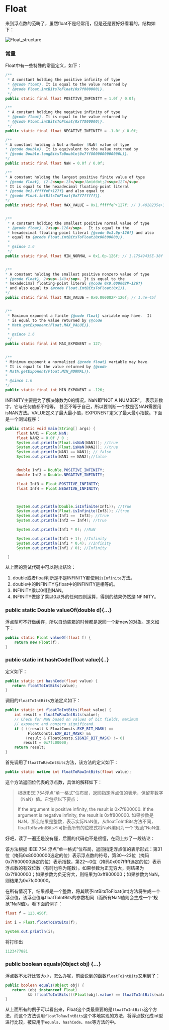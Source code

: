 # Float
来到浮点数的范畴了，虽然float不是经常用，但是还是要好好看看的，结构如下：

![Float_structure](http://ovn0i3kdg.bkt.clouddn.com/Float_structure.png)

### 常量
Float中有一些特殊的常量定义，如下：
```java
/**
 * A constant holding the positive infinity of type
 * {@code float}. It is equal to the value returned by
 * {@code Float.intBitsToFloat(0x7f800000)}.
 */
public static final float POSITIVE_INFINITY = 1.0f / 0.0f;

/**
 * A constant holding the negative infinity of type
 * {@code float}. It is equal to the value returned by
 * {@code Float.intBitsToFloat(0xff800000)}.
 */
public static final float NEGATIVE_INFINITY = -1.0f / 0.0f;

/**
* A constant holding a Not-a-Number (NaN) value of type
* {@code double}. It is equivalent to the value returned by
* {@code Double.longBitsToDouble(0x7ff8000000000000L)}.
*/
public static final float NaN = 0.0f / 0.0f;

/**
* A constant holding the largest positive finite value of type
* {@code float}, (2-2<sup>-23</sup>)&middot;2<sup>127</sup>.
* It is equal to the hexadecimal floating-point literal
* {@code 0x1.fffffeP+127f} and also equal to
* {@code Float.intBitsToFloat(0x7f7fffff)}.
*/
public static final float MAX_VALUE = 0x1.fffffeP+127f; // 3.4028235e+38f


/**
 * A constant holding the smallest positive normal value of type
 * {@code float}, 2<sup>-126</sup>.  It is equal to the
 * hexadecimal floating-point literal {@code 0x1.0p-126f} and also
 * equal to {@code Float.intBitsToFloat(0x00800000)}.
 *
 * @since 1.6
 */
public static final float MIN_NORMAL = 0x1.0p-126f; // 1.17549435E-38f


/**
* A constant holding the smallest positive nonzero value of type
* {@code float}, 2<sup>-149</sup>. It is equal to the
* hexadecimal floating-point literal {@code 0x0.000002P-126f}
* and also equal to {@code Float.intBitsToFloat(0x1)}.
*/
public static final float MIN_VALUE = 0x0.000002P-126f; // 1.4e-45f


/**
 * Maximum exponent a finite {@code float} variable may have.  It
 * is equal to the value returned by {@code
 * Math.getExponent(Float.MAX_VALUE)}.
 *
 * @since 1.6
 */
public static final int MAX_EXPONENT = 127;


/**
* Minimum exponent a normalized {@code float} variable may have.
* It is equal to the value returned by {@code
* Math.getExponent(Float.MIN_NORMAL)}.
*
* @since 1.6
*/
public static final int MIN_EXPONENT = -126;

```
INFINITY主要是为了解决除数为0的情况。NaN即"NOT A NUMBER"， 表示非数字，它与任何值都不相等， 甚至不等于自己，所以要判断一个数是否NAN需要用isNAN方法。VALUE定义了最大最小值，EXPONENT定义了最大最小指数。下面是一个测试程序：
```java
public static void main(String[] args) {
     float NAN1 = Float.NaN;
     float NAN2 = 0.0f / 0 ;
     System.out.println(Float.isNaN(NAN1)); //true
     System.out.println(Float.isNaN(NAN2)); //true
     System.out.println(NAN1 == NAN1); // false
     System.out.println(NAN1 == NAN2);//false


     double Inf1 = Double.POSITIVE_INFINITY;
     double Inf2 = Double.NEGATIVE_INFINITY;

     float Inf3 = Float.POSITIVE_INFINITY;
     float Inf4 = Float.NEGATIVE_INFINITY;



     System.out.println(Double.isInfinite(Inf1)); //true
     System.out.println(Float.isInfinite(Inf3)); //true
     System.out.println(Inf1 ==  Inf3); //true
     System.out.println(Inf2 == Inf4); //true

     System.out.println(Inf1 * 0); //NaN

     System.out.println(Inf1 + 1); //Infinity
     System.out.println(Inf1 * 0.4); //Infinity
     System.out.println(Inf1 / 0); //Infinity

 }
```
从上面的测试代码中可以得出结论：
1. double或者float判断是不是INFINITY都使用`isInfinite`方法。
2. double中的INFINITY与float中的INFINITY是相等的。
3. INFINITY乘以0得到NAN。
4. INFINITY做除了乘以0以外的任何四则运算，得到的结果仍然是INFINITY。


### public static Double valueOf(double d){...}
浮点型可不好做缓存，所以自动装箱的时候都是返回一个新new的对象。定义如下：
```java
public static Float valueOf(float f) {
    return new Float(f);
}
```

###  public static int hashCode(float value){..}
定义如下：
```java
public static int hashCode(float value) {
   return floatToIntBits(value);
}
```
调用的`floatToIntBits`方法定义如下：
```java
public static int floatToIntBits(float value) {
    int result = floatToRawIntBits(value);
    // Check for NaN based on values of bit fields, maximum
    // exponent and nonzero significand.
    if ( ((result & FloatConsts.EXP_BIT_MASK) ==
          FloatConsts.EXP_BIT_MASK) &&
         (result & FloatConsts.SIGNIF_BIT_MASK) != 0)
        result = 0x7fc00000;
    return result;
}
```
首先调用了`floatToRawIntBits`方法，该方法的定义如下：
```java
public static native int floatToRawIntBits(float value);
```
这个方法返回位代表的浮点数，具体的解释如下：
> 根据IEEE 754浮点“单一格式”位布局，返回指定浮点值的表示，保留非数字（NaN）值。它包括以下要点：
>
> If the argument is positive infinity, the result is 0x7f800000.
> If the argument is negative infinity, the result is 0xff800000.
> 如果参数是NaN，那么结果是整数，表示实际NaN值。从floatToIntBits方法不同，floatToRawIntBits不可折叠所有的位模式将NaN编码为一个“规范”NaN值.

好吧，读了一遍还是没有懂，后面的代码也不是很懂，在网上抄了一段结论：

该方法根据 IEEE 754 浮点“单一格式”位布局，返回指定浮点值的表示形式：第31位（掩码0x80000000选定的位）表示浮点数的符号，第30～23位（掩码0x7f800000选定的位）表示指数，第22～0位（掩码0x007fffff选定的位）表示浮点数的有效位数（有时也称为尾数）。如果参数为正无穷大，则结果为0x7f800000；如果参数为负无穷大，则结果为0xff800000；如果参数为NaN，则结果为0x7fc00000。

在所有情况下，结果都是一个整数，将其赋予intBitsToFloat(int)方法将生成一个浮点值，该浮点值与floatToIntBits的参数相同（而所有NaN值则会生成一个“规范”NaN值）。看下面的例子：
```java
float f = 123.456f;

int i = Float.floatToIntBits(f);

System.out.println(i);

```
将打印出
```java
1123477881
```

###  public boolean equals(Object obj) {...}
浮点数不太好比较大小，怎么办呢，前面说到的函数`floatToIntBits`又用到了：
```java
public boolean equals(Object obj) {
   return (obj instanceof Float)
          && (floatToIntBits(((Float)obj).value) == floatToIntBits(value));
}
```

从上面所有的例子可以看出来，Float这个类最重要的是`floatToIntBits`这个方法，而这个方法调用`floatToRawIntBits`这个本地实现的方法，将浮点数化成int型进行比较，被应用于`equals`、`hashCode`、`max`等方法的中。
